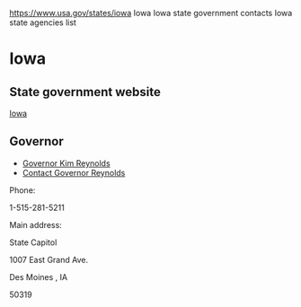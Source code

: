 

https://www.usa.gov/states/iowa
Iowa
Iowa state government contacts
Iowa state agencies list

Iowa
====

State government website
------------------------

[Iowa](https://www.iowa.gov/)

Governor
--------

* [Governor Kim Reynolds](https://governor.iowa.gov/)
* [Contact Governor Reynolds](https://governor.iowa.gov/contact-office-governor)

Phone:

1-515-281-5211

Main address:

State Capitol
  

1007 East Grand Ave.
  

Des Moines
,
IA

50319
